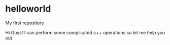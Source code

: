 # helloworld
My first repository 

Hi Guys!
I can perform some complicated c++ operations so let me help you out
